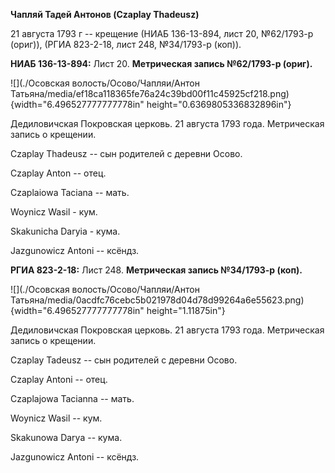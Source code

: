 **Чапляй Тадей Антонов (Czaplay Thadeusz)**

21 августа 1793 г -- крещение (НИАБ 136-13-894, лист 20, №62/1793-р
(ориг)), (РГИА 823-2-18, лист 248, №34/1793-р (коп)).

**НИАБ 136-13-894:** Лист 20. **Метрическая запись №62/1793-р (ориг).**

![](./Осовская волость/Осово/Чапляи/Антон Татьяна/media/ef18ca118365fe76a24c39bd00f11c45925cf218.png){width="6.496527777777778in"
height="0.6369805336832896in"}

Дедиловичская Покровская церковь. 21 августа 1793 года. Метрическая
запись о крещении.

Czaplay Thadeusz -- сын родителей с деревни Осовo.

Czaplay Anton -- отец.

Czaplaiowa Taciana -- мать.

Woynicz Wasil - кум.

Skakunicha Daryia - кума.

Jazgunowicz Antoni -- ксёндз.

**РГИА 823-2-18:** Лист 248. **Метрическая запись №34/1793-р (коп).**

![](./Осовская волость/Осово/Чапляи/Антон Татьяна/media/0acdfc76cebc5b021978d04d78d99264a6e55623.png){width="6.496527777777778in"
height="1.11875in"}

Дедиловичская Покровская церковь. 21 августа 1793 года. Метрическая
запись о крещении.

Czaplay Tadeusz -- сын родителей с деревни Осово.

Czaplay Antoni -- отец.

Czaplajowa Tacianna -- мать.

Woynicz Wasil -- кум.

Skakunowa Darya -- кума.

Jazgunowicz Antoni -- ксёндз.
